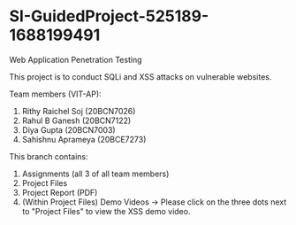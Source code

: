 # SI-GuidedProject-525189-1688199491
Web Application Penetration Testing

This project is to conduct SQLi and XSS attacks on vulnerable websites. 

Team members (VIT-AP):
1. Rithy Raichel Soj (20BCN7026)
2. Rahul B Ganesh (20BCN7122)
3. Diya Gupta (20BCN7003)
4. Sahishnu Aprameya (20BCE7273)

This branch contains:
1.   Assignments (all 3 of all team members) 
2.   Project Files 
3.   Project Report (PDF) 
4.   (Within Project Files) Demo Videos -> Please click on the three dots next to "Project Files" to view the XSS demo video.


